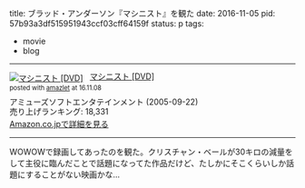 title: ブラッド・アンダーソン『マシニスト』を観た
date: 2016-11-05
pid: 57b93a3df515951943ccf03cff64159f
status: p
tags:
- movie
- blog
---

<div class="amazlet-box" style="margin-bottom:0px;"><div class="amazlet-image" style="float:left;margin:0px 12px 1px 0px;"><a href="http://www.amazon.co.jp/exec/obidos/ASIN/B000A2I7L2/dotimpact-22/ref=nosim/" name="amazletlink" target="_blank"><img src="http://ecx.images-amazon.com/images/I/21T4EBGC1ML._SL160_.jpg" alt="マシニスト [DVD]" style="border: none;" /></a></div><div class="amazlet-info" style="line-height:120%; margin-bottom: 10px"><div class="amazlet-name" style="margin-bottom:10px;line-height:120%"><a href="http://www.amazon.co.jp/exec/obidos/ASIN/B000A2I7L2/dotimpact-22/ref=nosim/" name="amazletlink" target="_blank">マシニスト [DVD]</a><div class="amazlet-powered-date" style="font-size:80%;margin-top:5px;line-height:120%">posted with <a href="http://www.amazlet.com/" title="amazlet" target="_blank">amazlet</a> at 16.11.08</div></div><div class="amazlet-detail">アミューズソフトエンタテインメント (2005-09-22)<br />売り上げランキング: 18,331<br /></div><div class="amazlet-sub-info" style="float: left;"><div class="amazlet-link" style="margin-top: 5px"><a href="http://www.amazon.co.jp/exec/obidos/ASIN/B000A2I7L2/dotimpact-22/ref=nosim/" name="amazletlink" target="_blank">Amazon.co.jpで詳細を見る</a></div></div></div><div class="amazlet-footer" style="clear: left"></div></div>

---- 

WOWOWで録画してあったのを観た。クリスチャン・ベールが30キロの減量をして主役に臨んだことで話題になってた作品だけど、たしかにそこくらいしか話題にすることがない映画かな…